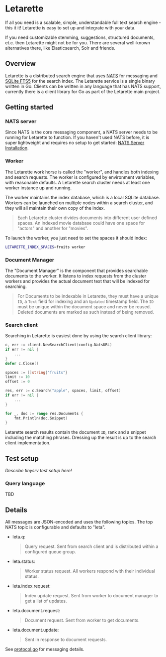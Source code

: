 # Letarette

If all you need is a scalable, simple, understandable full text search engine - this it it!
Letarette is easy to set up and integrate with your data.

If you need customizable stemming, suggestions, structured documents, et.c. then Letarette might not be for you.
There are several well-known alternatives there, like Elasticsearch, Solr and friends.

## Overview

Letarette is a distributed search engine that uses [NATS][NATS] for messaging and [SQLite FTS5][FTS5] for the search index.
The Letarette service is a single binary written in Go. Clients can be written in any language that has NATS
support, currently there is a client library for Go as part of the Letarette main project.

## Getting started

### NATS server
Since NATS is the core messaging component, a NATS server needs to be running for Letarette to function. If you haven't used NATS before, it is super lightweight and requires no setup to get started: [NATS Server Installation][NATS Installation].

### Worker
The Letarette work horse is called the "worker", and handles both indexing and search requests.
The worker is configured by environment variables, with reasonable defaults. A Letarette search cluster needs at least one worker instance up and running.

The worker maintains the index database, which is a local SQLite database. Workers can be launched on multiple nodes within a search cluster, and they will all maintain their own copy of the index.

> Each Letarette cluster divides documents into different user defined spaces. An indexed movie database could have one space for "actors" and another for "movies".

To launch the worker, you just need to set the spaces it should index:

```sh
LETARETTE_INDEX_SPACES=fruits worker
```

### Document Manager
The "Document Manager" is the component that provides searchable documents to the worker. It listens to index requests from the cluster workers and provides the actual document text that will be indexed for searching.

> For Documents to be indexable in Letarette, they must have a unique `ID`, a `Text` field for indexing and an `Updated` timestamp field. The `ID` must be unique within the document space and never be reused. Deleted documents are marked as such instead of being removed.

### Search client
Searching in Letarette is easiest done by using the search client library:

```go
c, err := client.NewSearchClient(config.NatsURL)
if err != nil {
    ...
}
defer c.Close()

spaces := []string{"fruits"}
limit := 10
offset := 0

res, err := c.Search("apple", spaces, limit, offset)
if err != nil {
    ...
}

for _, doc := range res.Documents {
    fmt.Println(doc.Snippet)
}
```

Letarette search results contain the document `ID`, rank and a snippet including the matching phrases. Dressing up the result is up to the search client implementation.

## Test setup

_Describe tinysrv test setup here!_

### Query language

TBD

## Details

All messages are JSON-encoded and uses the following topics.
The top NATS topic is configurable and defaults to "leta".

- leta.q:
    >Query request. Sent from search client and is distributed within a configured queue group.
- leta.status:
    >Worker status request. All workers respond with their individual status.
- leta.index.request:
    >Index update request. Sent from worker to document manager to get a list of updates.
- leta.document.request:
    >Document request. Sent from worker to get documents.
- leta.document.update:
    >Sent in response to document requests.

See [protocol.go](pkg/protocol/protocol.go) for messaging details.

[NATS]: https://nats.io
[FTS5]: https://www.sqlite.org/fts5.html
[NATS Installation]: https://nats-io.github.io/docs/nats_server/installation.html
